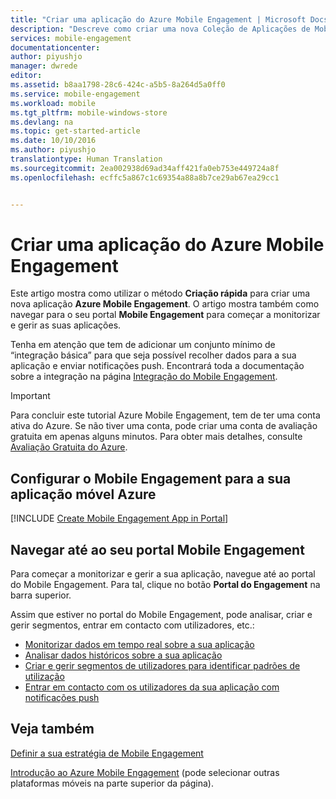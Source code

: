 ```yaml
---
title: "Criar uma aplicação do Azure Mobile Engagement | Microsoft Docs"
description: "Descreve como criar uma nova Coleção de Aplicações de Mobile Engagement no Azure e começar a gerir as suas aplicações com o portal de Mobile Engagement."
services: mobile-engagement
documentationcenter: 
author: piyushjo
manager: dwrede
editor: 
ms.assetid: b8aa1798-28c6-424c-a5b5-8a264d5a0ff0
ms.service: mobile-engagement
ms.workload: mobile
ms.tgt_pltfrm: mobile-windows-store
ms.devlang: na
ms.topic: get-started-article
ms.date: 10/10/2016
ms.author: piyushjo
translationtype: Human Translation
ms.sourcegitcommit: 2ea002938d69ad34aff421fa0eb753e449724a8f
ms.openlocfilehash: ecffc5a867c1c69354a88a8b7ce29ab67ea29cc1


---
```

# <a name="create-an-azure-mobile-engagement-app"></a>Criar uma aplicação do Azure Mobile Engagement
Este artigo mostra como utilizar o método **Criação rápida** para criar uma nova aplicação **Azure Mobile Engagement**. O artigo mostra também como navegar para o seu portal **Mobile Engagement** para começar a monitorizar e gerir as suas aplicações. 

Tenha em atenção que tem de adicionar um conjunto mínimo de “integração básica” para que seja possível recolher dados para a sua aplicação e enviar notificações push. Encontrará toda a documentação sobre a integração na página [Integração do Mobile Engagement](mobile-engagement-windows-store-integrate-engagement.md).

> [!IMPORTANT]
> Para concluir este tutorial Azure Mobile Engagement, tem de ter uma conta ativa do Azure. Se não tiver uma conta, pode criar uma conta de avaliação gratuita em apenas alguns minutos. Para obter mais detalhes, consulte <a href="http://azure.microsoft.com/pricing/free-trial/?WT.mc_id=A0E0E5C02&amp;returnurl=http%3A%2F%2Fwww.windowsazure.com%2Fen-us%2Fdevelop%2Fmobile%2Ftutorials%2Fget-started%2F" target="_blank">Avaliação Gratuita do Azure</a>.
> 
> 

## <a name="setup-mobile-engagement-for-your-mobile-app-in-azure"></a>Configurar o Mobile Engagement para a sua aplicação móvel Azure
[!INCLUDE [Create Mobile Engagement App in Portal](../../includes/mobile-engagement-create-app-in-portal-new.md)]

## <a name="navigate-to-your-mobile-engagement-portal"></a>Navegar até ao seu portal Mobile Engagement
Para começar a monitorizar e gerir a sua aplicação, navegue até ao portal do Mobile Engagement. Para tal, clique no botão **Portal do Engagement** na barra superior.

Assim que estiver no portal do Mobile Engagement, pode analisar, criar e gerir segmentos, entrar em contacto com utilizadores, etc.:    

* [Monitorizar dados em tempo real sobre a sua aplicação](mobile-engagement-user-interface-monitor.md)
* [Analisar dados históricos sobre a sua aplicação](mobile-engagement-user-interface-analytics.md)
* [Criar e gerir segmentos de utilizadores para identificar padrões de utilização](mobile-engagement-user-interface-segments.md)
* [Entrar em contacto com os utilizadores da sua aplicação com notificações push](mobile-engagement-user-interface-reach.md)

## <a name="see-also"></a>Veja também
[Definir a sua estratégia de Mobile Engagement](mobile-engagement-define-your-mobile-engagement-strategy.md)

[Introdução ao Azure Mobile Engagement](mobile-engagement-windows-store-dotnet-get-started.md) (pode selecionar outras plataformas móveis na parte superior da página).




<!--HONumber=Nov16_HO2-->


